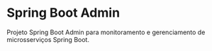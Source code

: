 # Spring Boot Admin

Projeto Spring Boot Admin para monitoramento e gerenciamento de microsserviços Spring Boot.